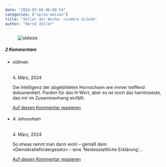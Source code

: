 ```yaml
---
date: "2024-03-04 06:00:54"
categories: ["spreu-weizen"]
title: "Zeller der Woche: niedere Gründe"
author: "Bernd Zeller"
---
```



<figure>
<img src="https://www.publicomag.com/wp-content/uploads/2024/03/niedere-Gruende.jpg" alt=stdsize>
</figure>


<!--more-->
<h5 class="comments-h">
2 Kommentare </h5>
<ul class="commentlist">
<li class="comment even thread-even depth-1 clearfix" id="li-comment-120586">
<h6 class="author">oldman</h6> <span class="date">4. März, 2024</span>



Die Intelligenz der abgebildeten Hornochsen wie immer treffend dokumentiert. Pardon für das H-Wort, aber es ist noch das harmloseste, das mir im Zusammenhang einfällt.

<a rel="nofollow" class="comment-reply-link" href="#comment-120586" data-commentid="120586" data-postid="18474" data-belowelement="comment-120586" data-respondelement="respond" data-replyto="Antworte auf oldman" aria-label="Antworte auf oldman">Auf diesen Kommentar reagieren</a> 


</li>
<li class="comment odd alt thread-odd thread-alt depth-1 clearfix" id="li-comment-120588">
<h6 class="author">A. Iehsenhain</h6> <span class="date">4. März, 2024</span>



So etwas nennt man dann wohl &#8211; gemäß dem «Demokratiefördergesetz» &#8211; eine &#8216;Neidesstattliche Erklärung&#8217;&#8230;

<a rel="nofollow" class="comment-reply-link" href="#comment-120588" data-commentid="120588" data-postid="18474" data-belowelement="comment-120588" data-respondelement="respond" data-replyto="Antworte auf A. Iehsenhain" aria-label="Antworte auf A. Iehsenhain">Auf diesen Kommentar reagieren</a> 


</li>
</ul>
